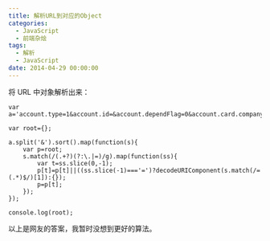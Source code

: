 ```yaml
---
title: 解析URL到对应的Object
categories:
  - JavaScript
  - 前端杂烩
tags:
  - 解析
  - JavaScript
date: 2014-04-29 00:00:00
---
```



将 URL 中对象解析出来：

    var a='account.type=1&account.id=&account.dependFlag=0&account.card.companyId=1&account.name=%E4%B8%AD%E9%93%B6VISA%E5%8D%A1&account.hidden=&account.card.cardNo=&account.moneyTypeId=0&account.card.billDay=1&account.card.repayType=0&account.card.repayDay=20&account.card.alert=2&account.comment=%3D%3D%3D%3D%3D%3D%3D%3D%3D%3D%3D';
    
    var root={};
    
    a.split('&').sort().map(function(s){
        var p=root;
        s.match(/(.+?)(?:\.|=)/g).map(function(ss){
            var t=ss.slice(0,-1);
            p[t]=p[t]||((ss.slice(-1)==='=')?decodeURIComponent(s.match(/=(.*)$/)[1]):{});
            p=p[t];
        });
    });
    
    console.log(root);
    
以上是网友的答案，我暂时没想到更好的算法。
